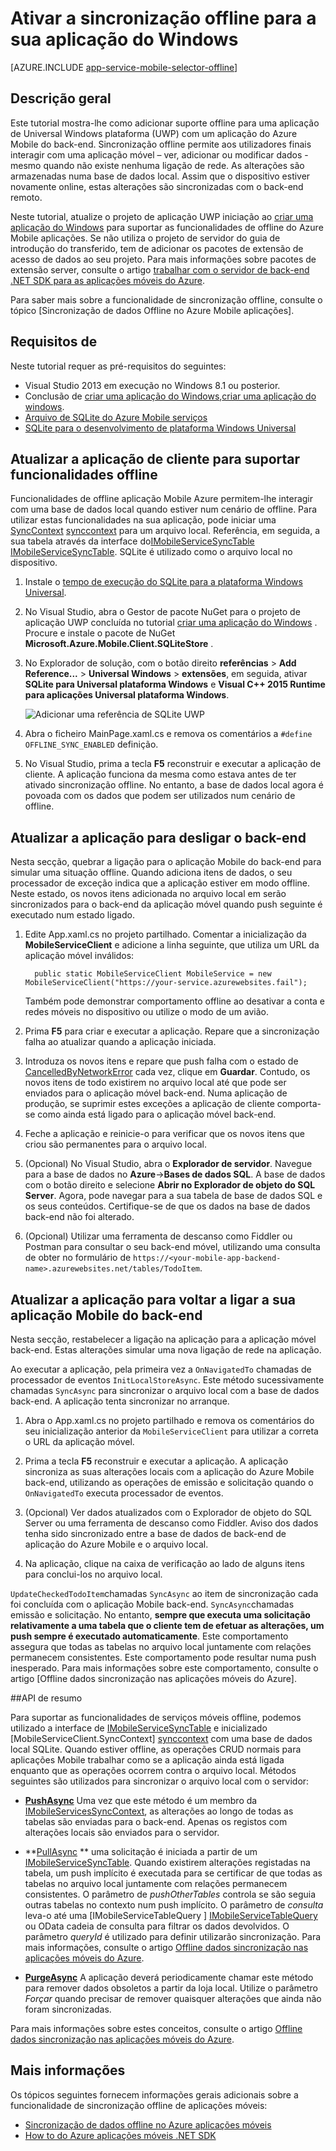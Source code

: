 <properties
    pageTitle="Ativar a sincronização offline para a sua aplicação Universal Windows plataforma (UWP) com aplicações Mobile | Azure de aplicação de serviço"
    description="Saiba como utilizar uma aplicação móvel do Azure a cache e sincronização dados offline na sua aplicação Universal Windows plataforma (UWP)."
    documentationCenter="windows"
    authors="adrianhall"
    manager="erikre"
    editor=""
    services="app-service\mobile"/>

<tags
    ms.service="app-service-mobile"
    ms.workload="mobile"
    ms.tgt_pltfrm="mobile-windows"
    ms.devlang="dotnet"
    ms.topic="article"
    ms.date="10/01/2016"
    ms.author="adrianha"/>

# <a name="enable-offline-sync-for-your-windows-app"></a>Ativar a sincronização offline para a sua aplicação do Windows

[AZURE.INCLUDE [app-service-mobile-selector-offline](../../includes/app-service-mobile-selector-offline.md)]

## <a name="overview"></a>Descrição geral

Este tutorial mostra-lhe como adicionar suporte offline para uma aplicação de Universal Windows plataforma (UWP) com um aplicação do Azure Mobile do back-end. Sincronização offline permite aos utilizadores finais interagir com uma aplicação móvel – ver, adicionar ou modificar dados - mesmo quando não existe nenhuma ligação de rede. As alterações são armazenadas numa base de dados local. Assim que o dispositivo estiver novamente online, estas alterações são sincronizadas com o back-end remoto.

Neste tutorial, atualize o projeto de aplicação UWP iniciação ao [criar uma aplicação do Windows] para suportar as funcionalidades de offline do Azure Mobile aplicações. Se não utiliza o projeto de servidor do guia de introdução do transferido, tem de adicionar os pacotes de extensão de acesso de dados ao seu projeto. Para mais informações sobre pacotes de extensão server, consulte o artigo [trabalhar com o servidor de back-end .NET SDK para as aplicações móveis do Azure](app-service-mobile-dotnet-backend-how-to-use-server-sdk.md).

Para saber mais sobre a funcionalidade de sincronização offline, consulte o tópico [Sincronização de dados Offline no Azure Mobile aplicações].

## <a name="requirements"></a>Requisitos de

Neste tutorial requer as pré-requisitos do seguintes:

* Visual Studio 2013 em execução no Windows 8.1 ou posterior.
* Conclusão de [criar uma aplicação do Windows],[criar uma aplicação do windows].
* [Arquivo de SQLite do Azure Mobile serviços][sqlite store nuget]
* [SQLite para o desenvolvimento de plataforma Windows Universal](http://www.sqlite.org/downloads)

## <a name="update-the-client-app-to-support-offline-features"></a>Atualizar a aplicação de cliente para suportar funcionalidades offline

Funcionalidades de offline aplicação Mobile Azure permitem-lhe interagir com uma base de dados local quando estiver num cenário de offline. Para utilizar estas funcionalidades na sua aplicação, pode iniciar uma [SyncContext] [ synccontext] para um arquivo local. Referência, em seguida, a sua tabela através da interface do[IMobileServiceSyncTable] [IMobileServiceSyncTable]. SQLite é utilizado como o arquivo local no dispositivo.

1. Instale o [tempo de execução do SQLite para a plataforma Windows Universal](http://sqlite.org/2016/sqlite-uwp-3120200.vsix).

2. No Visual Studio, abra o Gestor de pacote NuGet para o projeto de aplicação UWP concluída no tutorial [criar uma aplicação do Windows] .
    Procure e instale o pacote de NuGet **Microsoft.Azure.Mobile.Client.SQLiteStore** .

4. No Explorador de solução, com o botão direito **referências** > **Add Reference...**  >  **Universal Windows** > **extensões**, em seguida, ativar **SQLite para Universal plataforma Windows** e **Visual C++ 2015 Runtime para aplicações Universal plataforma Windows**.

    ![Adicionar uma referência de SQLite UWP][1]

5. Abra o ficheiro MainPage.xaml.cs e remova os comentários a `#define OFFLINE_SYNC_ENABLED` definição.

6. No Visual Studio, prima a tecla **F5** reconstruir e executar a aplicação de cliente. A aplicação funciona da mesma como estava antes de ter ativado sincronização offline. No entanto, a base de dados local agora é povoada com os dados que podem ser utilizados num cenário de offline.

## <a name="update-sync"></a>Atualizar a aplicação para desligar o back-end

Nesta secção, quebrar a ligação para o aplicação Mobile do back-end para simular uma situação offline. Quando adiciona itens de dados, o seu processador de exceção indica que a aplicação estiver em modo offline. Neste estado, os novos itens adicionada no arquivo local em serão sincronizados para o back-end da aplicação móvel quando push seguinte é executado num estado ligado.

1. Edite App.xaml.cs no projeto partilhado. Comentar a inicialização da **MobileServiceClient** e adicione a linha seguinte, que utiliza um URL da aplicação móvel inválidos:

         public static MobileServiceClient MobileService = new MobileServiceClient("https://your-service.azurewebsites.fail");

    Também pode demonstrar comportamento offline ao desativar a conta e redes móveis no dispositivo ou utilize o modo de um avião.

2. Prima **F5** para criar e executar a aplicação. Repare que a sincronização falha ao atualizar quando a aplicação iniciada.

3. Introduza os novos itens e repare que push falha com o estado de [CancelledByNetworkError] cada vez, clique em **Guardar**. Contudo, os novos itens de todo existirem no arquivo local até que pode ser enviados para o aplicação móvel back-end.  Numa aplicação de produção, se suprimir estes exceções a aplicação de cliente comporta-se como ainda está ligado para o aplicação móvel back-end.

4. Feche a aplicação e reinicie-o para verificar que os novos itens que criou são permanentes para o arquivo local.

5. (Opcional) No Visual Studio, abra o **Explorador de servidor**. Navegue para a base de dados no **Azure**->**Bases de dados SQL**. A base de dados com o botão direito e selecione **Abrir no Explorador de objeto do SQL Server**. Agora, pode navegar para a sua tabela de base de dados SQL e os seus conteúdos. Certifique-se de que os dados na base de dados back-end não foi alterado.

6. (Opcional) Utilizar uma ferramenta de descanso como Fiddler ou Postman para consultar o seu back-end móvel, utilizando uma consulta de obter no formulário de `https://<your-mobile-app-backend-name>.azurewebsites.net/tables/TodoItem`.

## <a name="update-online-app"></a>Atualizar a aplicação para voltar a ligar a sua aplicação Mobile do back-end

Nesta secção, restabelecer a ligação na aplicação para a aplicação móvel back-end. Estas alterações simular uma nova ligação de rede na aplicação.

Ao executar a aplicação, pela primeira vez a `OnNavigatedTo` chamadas de processador de eventos `InitLocalStoreAsync`. Este método sucessivamente chamadas `SyncAsync` para sincronizar o arquivo local com a base de dados back-end. A aplicação tenta sincronizar no arranque.

1. Abra o App.xaml.cs no projeto partilhado e remova os comentários do seu inicialização anterior da `MobileServiceClient` para utilizar a correta o URL da aplicação móvel.

2. Prima a tecla **F5** reconstruir e executar a aplicação. A aplicação sincroniza as suas alterações locais com a aplicação do Azure Mobile back-end, utilizando as operações de emissão e solicitação quando o `OnNavigatedTo` executa processador de eventos.

3. (Opcional) Ver dados atualizados com o Explorador de objeto do SQL Server ou uma ferramenta de descanso como Fiddler. Aviso dos dados tenha sido sincronizado entre a base de dados de back-end de aplicação do Azure Mobile e o arquivo local.

4. Na aplicação, clique na caixa de verificação ao lado de alguns itens para conclui-los no arquivo local.

  `UpdateCheckedTodoItem`chamadas `SyncAsync` ao item de sincronização cada foi concluída com o aplicação Mobile back-end. `SyncAsync`chamadas emissão e solicitação. No entanto, **sempre que executa uma solicitação relativamente a uma tabela que o cliente tem de efetuar as alterações, um push sempre é executado automaticamente**. Este comportamento assegura que todas as tabelas no arquivo local juntamente com relações permanecem consistentes. Este comportamento pode resultar numa push inesperado.  Para mais informações sobre este comportamento, consulte o artigo [Offline dados sincronização nas aplicações móveis do Azure].


##<a name="api-summary"></a>API de resumo

Para suportar as funcionalidades de serviços móveis offline, podemos utilizado a interface de [IMobileServiceSyncTable] e inicializado [MobileServiceClient.SyncContext] [ synccontext] com uma base de dados local SQLite. Quando estiver offline, as operações CRUD normais para aplicações Mobile trabalhar como se a aplicação ainda está ligada enquanto que as operações ocorrem contra o arquivo local. Métodos seguintes são utilizados para sincronizar o arquivo local com o servidor:

*  **[PushAsync]** Uma vez que este método é um membro da [IMobileServicesSyncContext], as alterações ao longo de todas as tabelas são enviadas para o back-end. Apenas os registos com alterações locais são enviados para o servidor.

* **[PullAsync] ** 
   uma solicitação é iniciada a partir de um [IMobileServiceSyncTable]. Quando existirem alterações registadas na tabela, um push implícito é executada para se certificar de que todas as tabelas no arquivo local juntamente com relações permanecem consistentes. O parâmetro de *pushOtherTables* controla se são seguia outras tabelas no contexto num push implícito. O parâmetro de *consulta* leva-o até uma [IMobileServiceTableQuery<T> ] [ IMobileServiceTableQuery] 
   ou OData cadeia de consulta para filtrar os dados devolvidos. O parâmetro *queryId* é utilizado para definir utilizarão sincronização. Para mais informações, consulte o artigo  [Offline dados sincronização nas aplicações móveis do Azure](app-service-mobile-offline-data-sync.md#how-sync-works).

* **[PurgeAsync]** A aplicação deverá periodicamente chamar este método para remover dados obsoletos a partir da loja local. Utilize o parâmetro *Forçar* quando precisar de remover quaisquer alterações que ainda não foram sincronizadas.

Para mais informações sobre estes conceitos, consulte o artigo [Offline dados sincronização nas aplicações móveis do Azure](app-service-mobile-offline-data-sync.md#how-sync-works).

## <a name="more-info"></a>Mais informações

Os tópicos seguintes fornecem informações gerais adicionais sobre a funcionalidade de sincronização offline de aplicações móveis:

* [Sincronização de dados offline no Azure aplicações móveis]
* [How to do Azure aplicações móveis .NET SDK][8]

<!-- Anchors. -->
[Update the app to support offline features]: #enable-offline-app
[Update the sync behavior of the app]: #update-sync
[Update the app to reconnect your Mobile Apps backend]: #update-online-app
[Next Steps]:#next-steps

<!-- Images -->
[1]: ./media/app-service-mobile-windows-store-dotnet-get-started-offline-data/app-service-mobile-add-reference-sqlite-dialog.png
[11]: ./media/app-service-mobile-windows-store-dotnet-get-started-offline-data/app-service-mobile-add-wp81-reference-sqlite-dialog.png
[13]: ./media/app-service-mobile-windows-store-dotnet-get-started-offline-data/cpu-architecture.png


<!-- URLs. -->
[Sincronização de dados offline no Azure aplicações móveis]: app-service-mobile-offline-data-sync.md
[criar uma aplicação do windows]: app-service-mobile-windows-store-dotnet-get-started.md
[SQLite for Windows 8.1]: http://go.microsoft.com/fwlink/?LinkID=716919
[SQLite for Windows Phone 8.1]: http://go.microsoft.com/fwlink/?LinkID=716920
[SQLite for Windows 10]: http://go.microsoft.com/fwlink/?LinkID=716921
[synccontext]: https://msdn.microsoft.com/library/azure/microsoft.windowsazure.mobileservices.mobileserviceclient.synccontext(v=azure.10).aspx
[sqlite store nuget]: https://www.nuget.org/packages/Microsoft.Azure.Mobile.Client.SQLiteStore/
[IMobileServiceSyncTable]: https://msdn.microsoft.com/library/azure/mt691742(v=azure.10).aspx
[IMobileServiceTableQuery]: https://msdn.microsoft.com/library/azure/dn250631(v=azure.10).aspx
[IMobileServicesSyncContext]: https://msdn.microsoft.com/library/azure/microsoft.windowsazure.mobileservices.sync.imobileservicesynccontext(v=azure.10).aspx
[MobileServicePushFailedException]: https://msdn.microsoft.com/library/azure/microsoft.windowsazure.mobileservices.sync.mobileservicepushfailedexception(v=azure.10).aspx
[Status]: https://msdn.microsoft.com/library/azure/microsoft.windowsazure.mobileservices.sync.mobileservicepushcompletionresult.status(v=azure.10).aspx
[CancelledByNetworkError]: https://msdn.microsoft.com/library/azure/microsoft.windowsazure.mobileservices.sync.mobileservicepushstatus(v=azure.10).aspx
[PullAsync]: https://msdn.microsoft.com/library/azure/mt667558(v=azure.10).aspx
[PushAsync]: https://msdn.microsoft.com/library/azure/microsoft.windowsazure.mobileservices.mobileservicesynccontextextensions.pushasync(v=azure.10).aspx
[PurgeAsync]: https://msdn.microsoft.com/library/azure/microsoft.windowsazure.mobileservices.sync.imobileservicesynctable.purgeasync(v=azure.10).aspx
[8]: app-service-mobile-dotnet-how-to-use-client-library.md
